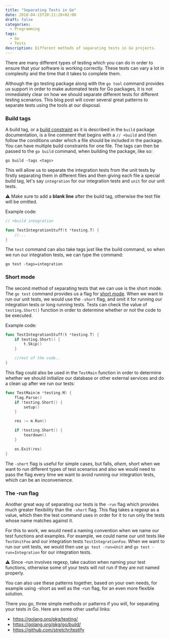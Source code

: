 ```yaml
---
title: "Separating Tests in Go"
date: 2018-04-15T20:11:28+02:00
draft: false
categories:
  - Programming
tags:
  - Go
  - Tests
description: Different methods of separating tests in Go projects.
---
```


There are many different types of testing which you can do in order to ensure that your software is working correctly. These tests can
vary a lot in complexity and the time that it takes to complete them. 

Although the go testing package along with the `go tool` command provides us support in order to make automated tests for Go packages,
it is not immediately clear on how we should separate different tests for different testing scenarios.
This blog post will cover several great patterns to separate tests using the tools at our disposal.

### Build tags

A build tag, or a [build constraint](https://golang.org/pkg/go/build/#hdr-Build_Constraints) as it is described in the `build` package documentation,
is a line comment that begins with a `// +build` and then follow the conditions under which a file should be included in the package. You can have 
multiple build constraints for one file. The tags can then be passed to the `go build` command, when building the package, like so: 

`go build -tags <tags>`

This will allow us to separate the integration tests from the unit tests by firstly separating them in different files and then
giving each file a special build tag, let's say `integration` for our integration tests and `unit` for our unit tests.

⚠️ Make sure to add a **blank line** after the build tag, otherwise the test file will be omitted.

Example code:

```go
// +build integration

func TestIntegrationStuff(t *testing.T) {
    //...
}
```

The `test` command can also take tags just like the build command, so when we run our integration tests, we can type the command:


`go test -tags=integration`


### Short mode

The second method of separating tests that we can use is the short mode. The `go test` command provides us a flag for [short mode](https://golang.org/pkg/testing/#Short).
When we want to run our unit tests, we would use the `-short` flag, and omit it for running our integration tests or long running tests. Tests can check the
value of `testing.Short()` function in order to determine whether or not the code to be executed.

Example code:

```go
func TestIntegrationStuff(t *testing.T) {
    if testing.Short() {
        t.Skip()
    }

    //rest of the code..
}
```

This flag could also be used in the `TestMain` function in order to determine whether we should initialize our database or other external
services and do a clean up after we run our tests:

```go
func TestMain(m *testing.M) {
    flag.Parse()
    if !testing.Short() {
        setup()
    }

    res := m.Run()

    if !testing.Short() {
        teardown()
    }

    os.Exit(res)
}
```

The `-short` flag is useful for simple cases, but falls, *ahem*, short when we want to run different types of test scenarios and also 
we would need to pass the flag every time we want to avoid running our integration tests, which can be an inconvenience.

### The -run flag

Another great way of separating our tests is the `-run` flag which provides much greater flexibility than the `-short` flag. 
This flag takes a *regexp* as a value, which then the test command uses in order for it to run only the tests whose name matches against it.

For this to work, we would need a naming convention when we name our test functions and examples. For example, we could name our unit tests like `TestUnitFoo` and 
our integration tests `TestIntegrationFoo`. When we want to run our unit tests, we would then use `go test -run=Unit` and `go test -run=Integration` for our integration tests.

⚠️ Since -run involves regexp, take caution when naming your test functions, otherwise some of your tests will not run if they are not named properly.

You can also use these patterns together, based on your own needs, for example using -short as well as the -run flag, for an even more flexible solution.

There you go, three simple methods or patterns if you will, for separating your tests in Go. Here are some other useful links:

+ https://golang.org/pkg/testing/
+ https://golang.org/pkg/go/build/
+ https://github.com/stretchr/testify 


